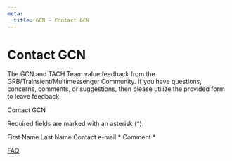 ```yaml
---
meta:
  title: GCN - Contact GCN
---
```


# Contact GCN

The GCN and TACH Team value feedback from the GRB/Trainsient/Multimessenger Community. If you have questions, concerns, comments, or suggestions, then please utilize the provided form to leave feedback.

Contact GCN

Required fields are marked with an asterisk (\*).

First Name Last Name Contact e-mail \* Comment \*

[FAQ]("/faq")
